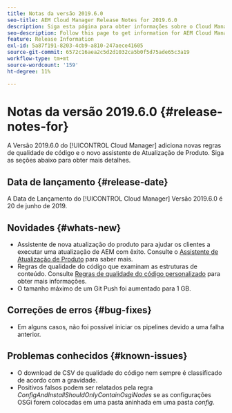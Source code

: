 ```yaml
---
title: Notas da versão 2019.6.0
seo-title: AEM Cloud Manager Release Notes for 2019.6.0
description: Siga esta página para obter informações sobre o Cloud Manager versão 2019.6.0.
seo-description: Follow this page to get information for AEM Cloud Manager Release 2019.6.0.
feature: Release Information
exl-id: 5a87f191-8203-4cb9-a810-247aece41605
source-git-commit: 6572c16aea2c5d2d1032ca5b0f5d75ade65c3a19
workflow-type: tm+mt
source-wordcount: '159'
ht-degree: 11%

---
```


# Notas da versão 2019.6.0 {#release-notes-for}

A Versão 2019.6.0 do [!UICONTROL Cloud Manager] adiciona novas regras de qualidade de código e o novo assistente de Atualização de Produto. Siga as seções abaixo para obter mais detalhes.

## Data de lançamento {#release-date}

A Data de Lançamento do [!UICONTROL Cloud Manager] Versão 2019.6.0 é 20 de junho de 2019.

## Novidades {#whats-new}

* Assistente de nova atualização do produto para ajudar os clientes a executar uma atualização de AEM com êxito. Consulte o [Assistente de Atualização de Produto](/help/product-update-wizard/overview.md) para saber mais.
* Regras de qualidade do código que examinam as estruturas de conteúdo. Consulte [Regras de qualidade do código personalizado](/help/using/custom-code-quality-rules.md) para obter mais informações.
* O tamanho máximo de um Git Push foi aumentado para 1 GB.

## Correções de erros {#bug-fixes}

* Em alguns casos, não foi possível iniciar os pipelines devido a uma falha anterior.

## Problemas conhecidos {#known-issues}

* O download de CSV de qualidade do código nem sempre é classificado de acordo com a gravidade.
* Positivos falsos podem ser relatados pela regra *ConfigAndInstallShouldOnlyContainOsgiNodes* se as configurações OSGi forem colocadas em uma pasta aninhada em uma pasta *config*.
